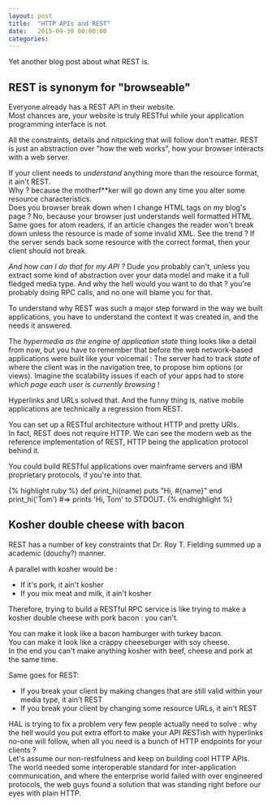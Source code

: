 ```yaml
---
layout: post
title:  "HTTP APIs and REST"
date:   2015-09-30 00:00:00
categories: 
---
```


Yet another blog post about what REST is.	

## REST is synonym for "browseable"

Everyone already has a REST API in their website.  
Most chances are, your website is truly RESTful while your application programming interface is not.

All the constraints, details and nitpicking that will follow don't matter. REST is just an abstraction over "how the web works", 
how your browser interacts with a web server.

If your client needs to _understand_ anything more than the resource format, it ain't REST.  
Why ? because the motherf**ker will go down any time you alter some resource characteristics.  
Does you browser break down when I change HTML tags on my blog's page ? 
No, because your browser just understands well formatted HTML.
Same goes for atom readers, if an article changes the reader won't break down unless the resource is made of some invalid XML.
See the trend ? If the server sends back some resource with the correct format, then your client should not break.

_And how can I do that for my API ?_ Dude you probably can't, unless you extract some kind of abstraction over your data model 
and make it a full fledged media type. And why the hell would you want to do that ? 
you're probably doing RPC calls, and no one will blame you for that.

To understand why REST was such a major step forward in the way we built applications, 
you have to understand the context it was created in, and the needs it answered.

The _hypermedia as the engine of application state_ thing looks like a detail from now, 
but you have to remember that before the web network-based applications were built like your voicemail : 
The server had to track _state_ of where the client was in the navigation tree, to propose him options (or views).
Imagine the scalability issues if each of your apps had to store _which page each user is currently browsing_ !

Hyperlinks and URLs solved that. And the funny thing is, native mobile applications are technically a regression from REST.

You can set up a RESTful architecture without HTTP and pretty URIs.  
In fact, REST does not require HTTP. We can see the modern web as the reference implementation of REST, HTTP being the application protocol behind it.  

You could build RESTful applications over mainframe servers and IBM proprietary protocols, if you're into that.

{% highlight ruby %}
def print_hi(name)
  puts "Hi, #{name}"
end
print_hi('Tom')
#=> prints 'Hi, Tom' to STDOUT.
{% endhighlight %}

## Kosher double cheese with bacon
REST has a number of key constraints that Dr. Roy T. Fielding summed up a academic (douchy?) manner.

A parallel with kosher would be : 

 * If it's pork, it ain't kosher
 * If you mix meat and milk, it ain't kosher
 
Therefore, trying to build a RESTful RPC service is like trying to make a kosher double cheese with pork bacon : you can't.

You can make it look like a bacon hamburger with turkey bacon.  
You can make it look like a crappy cheeseburger with soy cheese.  
In the end you can't make anything kosher with beef, cheese and pork at the same time.

Same goes for REST:

 * If you break your client by making changes that are still valid within your media type, it ain't REST
 * If you break your client by changing some resource URLs, it ain't REST

HAL is trying to fix a problem very few people actually need to solve : 
why the hell would you put extra effort to make your API RESTish with hyperlinks no-one will follow, 
when all you need is a bunch of HTTP endpoints for your clients ?  
Let's assume our non-restfulness and keep on building cool HTTP APIs. 
The world needed some interoperable standard for inter-application communication, 
and where the enterprise world failed with over engineered protocols, 
the web guys found a solution that was standing right before our eyes with plain HTTP.

